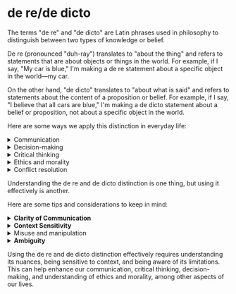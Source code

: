 # de re/de dicto

The terms "de re" and "de dicto" are Latin phrases used in philosophy to distinguish between two types of knowledge or belief.

De re (pronounced "duh-ray") translates to "about the thing" and refers to statements that are about objects or things in the world. For example, if I say, "My car is blue," I'm making a de re statement about a specific object in the world—my car.

On the other hand, "de dicto" translates to "about what is said" and refers to statements about the content of a proposition or belief. For example, if I say, "I believe that all cars are blue," I'm making a de dicto statement about a belief or proposition, not about a specific object in the world.

Here are some ways we apply this distinction in everyday life:

<details>

<summary>Communication</summary>

When we communicate, we often switch between de re and de dicto statements without even realizing it. Understanding the difference can help us be more precise in our language. For example, if someone says, "I believe in love," are they making a de re statement about a specific instance of love they've experienced (e.g., their love for their partner), or a de dicto statement about the concept of love in general?&#x20;

Now consider another instance where you're discussing a movie with a friend who hasn't seen it yet. You might say, "The lead actor was great!" This is a de re comment: you're talking about a specific person, the lead actor. But if you say, "The actor who plays James Bond is always great," you're making a de dicto comment: you're speaking about the proposition of the actor playing James Bond.

Clarifying such notions can lead to more effective communication.

</details>

<details>

<summary>Decision-making</summary>

When we make decisions, we often have to weigh specific, concrete factors (de re) against more abstract principles or beliefs (de dicto). For example, you might believe in the importance of environmental sustainability (de dicto), but when deciding whether to buy a new car, you have to consider specific factors like cost, convenience, and the car's fuel efficiency (de re).\
\
Consider another example. Suppose you're deciding whether to buy a certain brand of cereal. If you think, "I want to buy this because it's healthy," you're making a de dicto decision, based on the proposition that the cereal is healthy. However, if you think, "I want to buy this because I liked the last cereal from this brand," you're making a de re decision, based on your experience with a specific object - the previous cereal brand.

</details>

<details>

<summary>Critical thinking</summary>

Understanding the de re/de dicto distinction can help us analyze arguments more effectively by distinguishing between claims about specific things and claims about general principles or beliefs.&#x20;

If someone claims, "Drinking coffee is unhealthy," we should consider whether this is a de re or de dicto claim. Is the person making a general statement about all coffee (de dicto), or are they referring to a specific type or quantity of coffee (de re)? Recognizing this distinction can help us question and understand claims more effectively.

</details>

<details>

<summary>Ethics and morality</summary>

When thinking about what's right or wrong, we often switch between de re and de dicto considerations. For instance, if someone argues "stealing is wrong" (a de dicto claim about a general principle), we might challenge this with a de re consideration: "What about stealing to feed a starving child?" Here, we're referring to a specific instance of stealing, not the general proposition.

</details>

<details>

<summary>Conflict resolution</summary>

Understanding these distinctions can aid in resolving misunderstandings. For example, when two people argue over a statement like "John is a good person," they might be talking past each other if one is making a de re claim (referring to specific actions or traits of John) while the other is making a de dicto claim (referring to the general notion of what constitutes a good person).

</details>

Understanding the de re and de dicto distinction is one thing, but using it effectively is another.&#x20;

Here are some tips and considerations to keep in mind:

<details>

<summary><strong>Clarity of Communication</strong></summary>

It's important to be aware of when you're using de re or de dicto modes of speech, especially in complex or nuanced conversations. Misunderstandings can easily arise if one person is speaking de re and the other de dicto. Therefore, clarity in communication is paramount. This may involve **explicitly stating whether you're discussing a general proposition or a specific instance.**

</details>

<details>

<summary><strong>Context Sensitivity</strong></summary>

The distinction between de re and de dicto can sometimes be a matter of interpretation and can depend heavily on the context. For instance, if someone says, "The president is a good leader," this could be taken as a de re claim about the current president, or a de dicto claim about the role of president in general. Be mindful of context when interpreting and making these kinds of statements.

</details>

<details>

<summary>Misuse and manipulation</summary>

The de re/de dicto distinction can be misused in arguments or discussions. For example, someone might use a de dicto claim (e.g., "Politicians from the X Party are dishonest") to justify a de re judgment about a specific politician. It's important to be aware of this potential for manipulation and to call it out when you see it.

</details>

<details>

<summary><strong>Ambiguity</strong></summary>

The de re/de dicto distinction is not always clear-cut. Some statements can be interpreted as either de re or de dicto. For instance, if someone says "I love New York," this could be a de re claim about their feelings towards the specific city, or a de dicto claim about their feelings towards cities like New York. Furthermore, this distinction doesn't cover all aspects of belief and language. There are many other factors at play, such as the speaker's intentions, the listener's interpretations, cultural contexts, and more.

</details>

Using the de re and de dicto distinction effectively requires understanding its nuances, being sensitive to context, and being aware of its limitations. This can help enhance our communication, critical thinking, decision-making, and understanding of ethics and morality, among other aspects of our lives.
